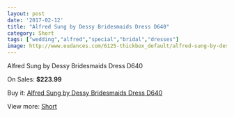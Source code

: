 ```yaml
---
layout: post
date: '2017-02-12'
title: "Alfred Sung by Dessy Bridesmaids Dress D640"
category: Short
tags: ["wedding","alfred","special","bridal","dresses"]
image: http://www.eudances.com/6125-thickbox_default/alfred-sung-by-dessy-bridesmaids-dress-d640.jpg
---
```

Alfred Sung by Dessy Bridesmaids Dress D640

On Sales: **$223.99**
<a href="https://www.eudances.com/en/short/2187-alfred-sung-by-dessy-bridesmaids-dress-d640.html"><amp-img layout="responsive" width="600" height="600" src="//www.eudances.com/6125-thickbox_default/alfred-sung-by-dessy-bridesmaids-dress-d640.jpg" alt="Alfred Sung by Dessy Bridesmaids Dress D640 0" /></a>
<a href="https://www.eudances.com/en/short/2187-alfred-sung-by-dessy-bridesmaids-dress-d640.html"><amp-img layout="responsive" width="600" height="600" src="//www.eudances.com/6126-thickbox_default/alfred-sung-by-dessy-bridesmaids-dress-d640.jpg" alt="Alfred Sung by Dessy Bridesmaids Dress D640 1" /></a>

Buy it: [Alfred Sung by Dessy Bridesmaids Dress D640](https://www.eudances.com/en/short/2187-alfred-sung-by-dessy-bridesmaids-dress-d640.html "Alfred Sung by Dessy Bridesmaids Dress D640")

View more: [Short](https://www.eudances.com/en/25-short "Short")